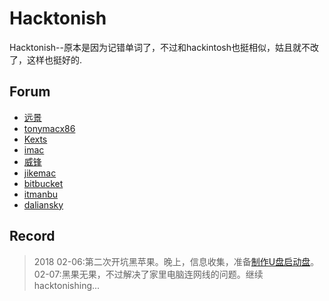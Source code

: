 # Hacktonish

Hacktonish--原本是因为记错单词了，不过和hackintosh也挺相似，姑且就不改了，这样也挺好的.

## Forum
- [远景](http://bbs.pcbeta.com/forum.php?mod=viewthread&tid=1753483&page=1#pid47417983)
- [tonymacx86](https://www.tonymacx86.com/)
- [Kexts](http://www.insanelymac.com/forum/files/category/2-kexts/)
- [imac](https://imac.hk/tag/%E9%BB%91%E8%8B%B9%E6%9E%9C/)
- [威锋](https://bbs.feng.com/thread-htm-fid-102.html)
- [jikemac](https://www.jikemac.com/)
- [bitbucket](https://bitbucket.org/RehabMan/os-x-fake-pci-id)
- [itmanbu](https://www.itmanbu.com/appleacpiplatform.html)
- [daliansky](https://blog.daliansky.net/)

## Record
>2018
>02-06:第二次开坑黑苹果。晚上，信息收集，准备[制作U盘启动盘](http://bbs.pcbeta.com/viewthread-1764286-1-5.html)。
>02-07:黑果无果，不过解决了家里电脑连网线的问题。继续hacktonishing...



